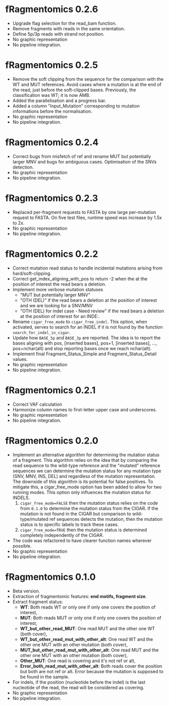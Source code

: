 # fRagmentomics 0.2.6

- Upgrade flag selection for the read_bam function.
- Remove fragments with reads in the same orientation.
- Define 5p/3p reads with strand not position.
- No graphic representation
- No pipeline integration.

# fRagmentomics 0.2.5

- Remove the soft clipping from the sequence for the comparison with the WT and MUT references. Avoid cases where a mutation is at the end of the read, just before the soft-clipped bases. Previously, the classification was WT; it is now AMB.
- Added the parallelisation and a progress bar.
- Added a column "Input_Mutation" corresponding to mutation informations before the normalisation.
- No graphic representation
- No pipeline integration.

# fRagmentomics 0.2.4

- Correct bugs from misfetch of ref and rename MUT but potentially larger MNV and bugs for ambiguous cases. Optimisation of the SNVs detection. 
- No graphic representation
- No pipeline integration.

# fRagmentomics 0.2.3

- Replaced per-fragment requests to FASTA by one large per-mutation request to FASTA. On five test files, runtime speed
  was increase by 1.5x to 2x.
- No graphic representation
- No pipeline integration.

# fRagmentomics 0.2.2

- Correct mutation read status to handle incidental mutations arising from hard/soft-clipping.
- Correct get_index_aligning_with_pos to return -2 when the at the position of interest the read bears a deletion.
- Implement more verbose mutation statuses
  - "MUT but potentially larger MNV"
  - "OTH (DEL)" if the read bears a deletion at the position of interest and we are looking for a SNV/MNV
  - "OTH (DEL) for indel case - Need review" if the read bears a deletion at the position of interest for an INDE:.
- Rename `cigar_free_mode` to `cigar_free_indel`. This option, when activated, serves to search for an INDEL if it is
  not found by the function `search_for_indel_in_cigar`.
- Update how `BASE_5p` and `BASE_3p` are reported.  The idea is to report the bases aligning with pos, [inserted bases],
  pos+1, [inserted bases], ..., pos+nchar(alt) and stop reporting bases once we reach nchar(alt).
- Implement final Fragment_Status_Simple and Fragment_Status_Detail values.
- No graphic representation
- No pipeline integration.

# fRagmentomics 0.2.1

- Correct VAF calculation
- Harmonize column names to first-letter upper case and underscores.
- No graphic representation
- No pipeline integration.

# fRagmentomics 0.2.0

- Implement an alternative algorithm for determining the mutation status of a fragment. This algorithm relies on the
  idea that by comparing the read sequence to the wild-type reference and the "mutated" reference sequences we can
  determine the mutation status for any mutation type (SNV, MNV, INS, DEL) and regardless of the mutation
  representation.
  The downside of this algorithm is its potential for false positives. To mitigate this, a cigar_free_mode option has
  been added to allow for two running modes. This option only influences the mutation status for INDELS.
    1. `cigar_free_mode=FALSE` then the mutation status relies on the code from `0.1.0` to determine the mutation status
       from the CIGAR. If the mutation is not found in the CIGAR but comparison to wild-type/mutated ref sequences
       detects the mutation, then the mutation status is to specific labels to track these cases.
    1. `cigar_free_mode=TRUE` then the mutation status is determined completely independently of the CIGAR.
- The code was refactored to have clearer function names wherever possible.
- No graphic representation
- No pipeline integration.

# fRagmentomics 0.1.0

- Beta version.
- Extraction of fragmentomic features: **end motifs, fragment size**.
- Extract fragment status:
  - **WT**: Both reads WT or only one if only one covers the position of interest,
  - **MUT**: Both reads MUT or only one if only one covers the position of interest,
  - **WT_but_other_read_MUT**: One read MUT and the other one WT (both cover),
  - **WT_but_other_read_mut_with_other_alt**: One read WT and the other one MUT with an other mutation (both cover),
  - **MUT_but_other_read_mut_with_other_alt**: One read MUT and the other one MUT with an other mutation (both cover),
  - **Other_MUT**: One read is covering and it's not ref or alt,
  - **Error_both_read_mut_with_other_alt**: Both reads cover the position but both are not ref or alt. Error because the mutation is supposed to be found in the sample.
- For indels, if the position (nucleotide before the indel) is the last nucleotide of the read, the read will be considered as covering.
- No graphic representation
- No pipeline integration.

